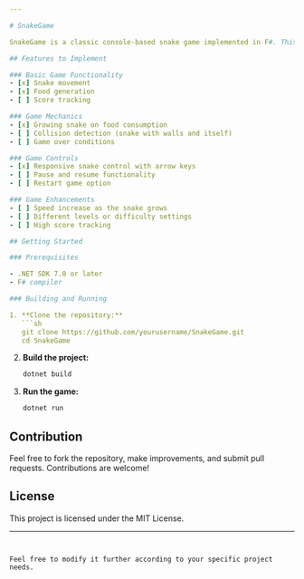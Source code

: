 ```yaml
---

# SnakeGame

SnakeGame is a classic console-based snake game implemented in F#. This project aims to provide a simple yet fun way to explore F# and console application development.

## Features to Implement

### Basic Game Functionality
- [x] Snake movement
- [x] Food generation
- [ ] Score tracking

### Game Mechanics
- [x] Growing snake on food consumption
- [ ] Collision detection (snake with walls and itself)
- [ ] Game over conditions

### Game Controls
- [x] Responsive snake control with arrow keys
- [ ] Pause and resume functionality
- [ ] Restart game option

### Game Enhancements
- [ ] Speed increase as the snake grows
- [ ] Different levels or difficulty settings
- [ ] High score tracking

## Getting Started

### Prerequisites

- .NET SDK 7.0 or later
- F# compiler

### Building and Running

1. **Clone the repository:**
   ```sh
   git clone https://github.com/yourusername/SnakeGame.git
   cd SnakeGame
   ```

2. **Build the project:**
   ```sh
   dotnet build
   ```

3. **Run the game:**
   ```sh
   dotnet run
   ```

## Contribution

Feel free to fork the repository, make improvements, and submit pull requests. Contributions are welcome!

## License

This project is licensed under the MIT License.

---
```


Feel free to modify it further according to your specific project needs.